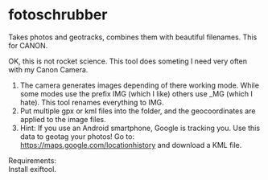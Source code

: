 fotoschrubber
=============

Takes photos and geotracks, combines them with beautiful filenames. This for CANON.

OK, this is not rocket science. This tool does someting I need very often with my Canon Camera.

1. The camera generates images depending of there working mode. While some modes use the prefix IMG (which I like) others use _MG (which I hate). This tool renames everything to IMG.
2. Put multiple gpx or kml files into the folder, and the geocoordinates are applied to the image files.
3. Hint: If you use an Android smartphone, Google is tracking you. Use this data to geotag your photos! Go to: https://maps.google.com/locationhistory and download a KML file.

Requirements:<br>
Install exiftool.

